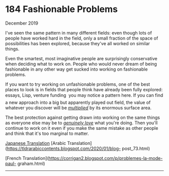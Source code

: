 # 184 Fashionable Problems


  
 
  
 December 2019   
  
 I've seen the same pattern in many different fields: even though lots of people have worked hard in the field, only a small fraction of the space of possibilities has been explored, because they've all worked on similar things.   
  
 Even the smartest, most imaginative people are surprisingly conservative when deciding what to work on. People who would never dream of being fashionable in any other way get sucked into working on fashionable problems.   
  
 If you want to try working on unfashionable problems, one of the best places to look is in fields that people think have already been fully explored: essays, Lisp, venture funding  you may notice a pattern here. If you can find a new approach into a big but apparently played out field, the value of whatever you discover will be [_multiplied_](sun.html) by its enormous surface area.   
  
 The best protection against getting drawn into working on the same things as everyone else may be to [_genuinely love_](genius.html) what you're doing. Then you'll continue to work on it even if you make the same mistake as other people and think that it's too marginal to matter.   
  
 
  
 
  
 
  
 [Japanese Translation](https://note.com/tokyojack/n/n2cd5fc7b8eeb)   [Arabic Translation](https://tldrarabiccontents.blogspot.com/2020/01/blog- post_73.html)   
  
 [French Translation](https://corrigan2.blogspot.com/p/problemes-la-mode-paul- graham.html)   
  
 
  
 
  
 
  
 

 
* * *
 

 

